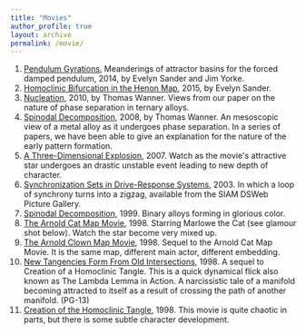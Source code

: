 ```yaml
---
title: "Movies"
author_profile: true
layout: archive
permalink: /movie/
---
```



1. [Pendulum Gyrations](https://www.youtube.com/watch?v=JyhaHyCvgw4), Meanderings of attractor basins for the forced damped pendulum, 2014, by Evelyn Sander and Jim Yorke.
1. [Homoclinic Bifurcation in the Henon Map](../files/movies/henon.mov), 2015, by Evelyn Sander.
1. [Nucleation](http://math.gmu.edu/~wanner/nucsim/index.html), 2010, by Thomas Wanner. Views from our paper on the nature of phase separation in ternary alloys.
1. [Spinodal Decomposition](http://math.gmu.edu/~wanner/spidec/index.html), 2008, by Thomas Wanner. An mesoscopic view of a metal alloy as it undergoes phase separation. In a series of papers, we have been able to give an explanation for the nature of the early pattern formation.
1. [A Three-Dimensional Explosion](../files/movies/prlatt/prlattractor.html), 2007. Watch as the movie's attractive star undergoes an drastic unstable event leading to new depth of character.
1. [Synchronization Sets in Drive-Response Systems](http://www.dynamicalsystems.org/pi/sm/detail?item=35), 2003. In which a loop of synchrony turns into a zigzag, available from the SIAM DSWeb Picture Gallery.
1. [Spinodal Decomposition](../files/movies/spinum.html), 1999. Binary alloys forming in glorious color.
1. [The Arnold Cat Map Movie](../files/movies/arnold.html), 1998. Starring Marlowe the Cat (see glamour shot below). Watch the star become very mixed up.
1. [The Arnold Clown Map Movie](../files/movies/arnoldclown.html), 1998. Sequel to the Arnold Cat Map Movie. It is the same map, different main actor, different embedding.
1. [New Tangencies Form From Old Intersections](../files/movies/tangle.html), 1998. A sequel to Creation of a Homoclinic Tangle. This is a quick dynamical flick also known as The Lambda Lemma in Action. A narcissistic tale of a manifold becoming attracted to itself as a result of crossing the path of another manifold. (PG-13)
1. [Creation of the Homoclinic Tangle](../files/movies/bifl.mpeg), 1998. This movie is quite chaotic in parts, but there is some subtle character development.